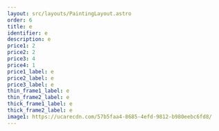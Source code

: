 ```yaml
---
layout: src/layouts/PaintingLayout.astro
order: 6
title: e
identifier: e
description: e
price1: 2
price2: 2
price3: 4
price4: 1
price1_label: e
price2_label: e
price3_label: e
thin_frame1_label: e
thin_frame2_label: e
thick_frame1_label: e
thick_frame2_label: e
image1: https://ucarecdn.com/57b5faa4-8685-4efd-9812-b980eebc6fd8/
---
```

